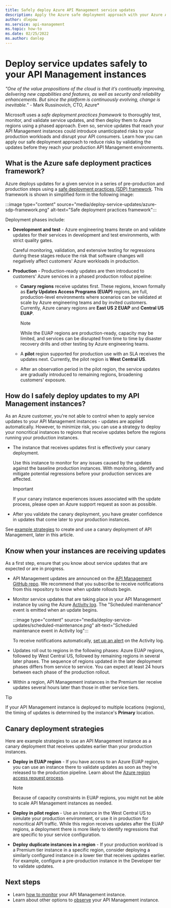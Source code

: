 ```yaml
---
title: Safely deploy Azure API Management service updates
description: Apply the Azure safe deployment approach with your Azure API Management instances to validate service updates before they reach your production environments.
author: dlepow
ms.service: api-management
ms.topic: how-to
ms.date: 02/25/2022
ms.author: danlep
---
```


# Deploy service updates safely to your API Management instances 

*"One of the value propositions of the cloud is that it’s continually improving, delivering new capabilities and features, as well as security and reliability enhancements. But since the platform is continuously evolving, change is inevitable."* - Mark Russinovich, CTO, Azure*

Microsoft uses a *safe deployment practices framework* to thoroughly test, monitor, and validate service updates, and then deploy them to Azure regions using a phased approach. Even so, service updates that reach your API Management instances could introduce unanticipated risks to your production workloads and disrupt your API consumers. Learn how you can apply our safe deployment approach to reduce risks by validating the updates before they reach your production API Management environments.

## What is the Azure safe deployment practices framework? 

Azure deploys updates for a given service in a series of pre-production and production steps using a [safe deployment practices (SDP) framework](https://azure.microsoft.com/blog/advancing-safe-deployment-practices/). This framework is shown in simplified form in the following image:

:::image type="content" source="media/deploy-service-updates/azure-sdp-framework.png" alt-text="Safe deployment practices framework":::

Deployment phases include:

* **Development and test** - Azure engineering teams iterate on and validate updates for their services in development and test environments, with strict quality gates. 

    Careful monitoring, validation, and extensive testing for regressions during these stages reduce the risk that software changes will negatively affect customers' Azure workloads in production. 

* **Production** - Production-ready updates are then introduced to customers' Azure services in a phased production rollout pipeline: 

    * **Canary regions** receive updates first. These regions, known formally as **Early Updates Access Programs (EUAP)** regions, are full, production-level environments where scenarios can be validated at scale by Azure engineering teams and by invited customers. Currently, Azure canary regions are **East US 2 EUAP** and **Central US EUAP**. 

      > [!NOTE]
      > While the EUAP regions are production-ready, capacity may be limited, and services can be disrupted from time to time by disaster recovery drills and other testing by Azure engineering teams.

    * A **pilot** region supported for production use with an SLA receives the updates next. Currently, the pilot region is **West Central US**. 

    * After an observation period in the pilot region, the service updates are gradually introduced to remaining regions, broadening customers' exposure. 

## How do I safely deploy updates to my API Management instances? 

As an Azure customer, you're not able to control when to apply service updates to your API Management instances - updates are applied automatically. However, to minimize risk, you can use a strategy to deploy your noncritical instances to regions that receive updates before the regions running your production instances.

* The instance that receives updates first is effectively your canary deployment. 

    Use this instance to monitor for any issues caused by the updates against the baseline production instances. With monitoring, identify and mitigate potential regressions before your production services are affected. 

    > [!IMPORTANT]
    > If your canary instance experiences issues associated with the update process, please open an Azure support request as soon as possible.

* After you validate the canary deployment, you have greater confidence in updates that come later to your production instances.

See [example strategies](#canary-deployment-strategies) to create and use a canary deployment of API Management, later in this article.

## Know when your instances are receiving updates 

As a first step, ensure that you know about service updates that are expected or are in progress. 

* API Management updates are announced on the [API Management GitHub repo](https://github.com/Azure/API-Management/releases). We recommend that you subscribe to receive notifications from this repository to know when update rollouts begin. 

* Monitor service updates that are taking place in your API Management instance by using the Azure [Activity log](../azure-monitor/essentials/activity-log.md). The "Scheduled maintenance" event is emitted when an update begins.

    :::image type="content" source="media/deploy-service-updates/scheduled-maintenance.png" alt-text="Scheduled maintenance event in Activity log":::

    To receive notifications automatically, [set up an alert](../azure-monitor/alerts/alerts-activity-log.md) on the Activity log.

* Updates roll out to regions in the following phases: Azure EUAP regions, followed by West Central US, followed by remaining regions in several later phases. The sequence of regions updated in the later deployment phases differs from service to service. You can expect at least 24 hours between each phase of the production rollout.

* Within a region, API Management instances in the Premium tier receive updates several hours later than those in other service tiers.

> [!TIP]
> If your API Management instance is deployed to multiple locations (regions), the timing of updates is determined by the instance's **Primary** location.

## Canary deployment strategies
  
Here are example strategies to use an API Management instance as a canary deployment that receives updates earlier than your production instances.

* **Deploy in EUAP region** - If you have access to an Azure EUAP region, you can use an instance there to validate updates as soon as they're released to the production pipeline. Learn about the [Azure region access request process](/troubleshoot/azure/general/region-access-request-process).

    > [!NOTE]
    > Because of capacity constraints in EUAP regions, you might not be able to scale API Management instances as needed.  

* **Deploy in pilot region** - Use an instance in the West Central US to simulate your production environment, or use it in production for noncritical API traffic. While this region receives updates after the EUAP regions, a deployment there is more likely to identify regressions that are specific to your service configuration.

* **Deploy duplicate instances in a region** - If your production workload is a Premium tier instance in a specific region, consider deploying a similarly configured instance in a lower tier that receives updates earlier. For example, configure a pre-production instance in the Developer tier to validate updates. 
 
## Next steps

* Learn [how to monitor](api-management-howto-use-azure-monitor.md) your API Management instance.
* Learn about other options to [observe](observability.md) your API Management instance.
